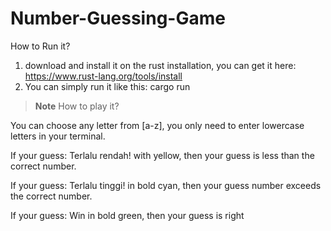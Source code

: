 # Number-Guessing-Game
How to Run it?
1. download and install it on the rust installation, you can get it here: https://www.rust-lang.org/tools/install
2. You can simply run it like this: cargo run

> **Note**
How to play it?

You can choose any letter from [a-z], you only need to enter lowercase letters in your terminal.

If your guess: Terlalu rendah!
with yellow,
then your guess is less than the correct number.

If your guess: Terlalu tinggi!
in bold cyan,
then your guess number exceeds the correct number.

If your guess: Win
in bold green,
then your guess is right
